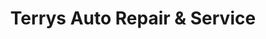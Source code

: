 ---
title: "Terrys Auto Repair & Service"
url: /phoenix/terrys-auto-repair-und-service/
shop: Autowerkstatt
---
